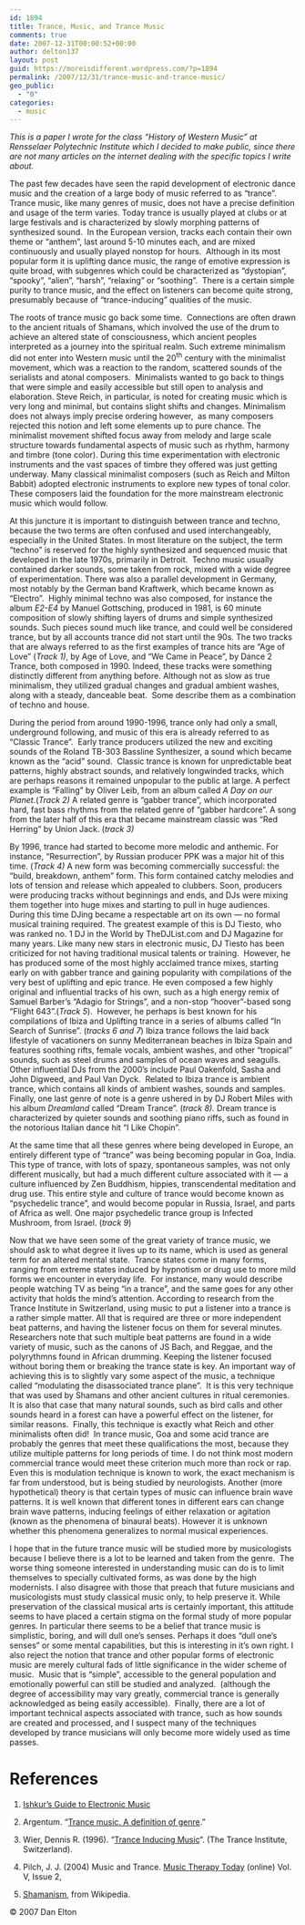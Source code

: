 ```yaml
---
id: 1894
title: Trance, Music, and Trance Music
comments: true
date: 2007-12-31T00:00:52+00:00
author: delton137
layout: post
guid: https://moreisdifferent.wordpress.com/?p=1894
permalink: /2007/12/31/trance-music-and-trance-music/
geo_public:
  - "0"
categories:
  - music
---
```

_This is a paper I wrote for the class &#8220;History of Western Music&#8221; at Rensselaer Polytechnic Institute which I decided to make public, since there are not many articles on the internet dealing with the specific topics I write about._

<!--more-->

The past few decades have seen the rapid development of electronic dance music and the creation of a large body of music referred to as “trance”.  Trance music, like many genres of music, does not have a precise definition and usage of the term varies. Today trance is usually played at clubs or at large festivals and is characterized by slowly morphing patterns of synthesized sound.  In the European version, tracks each contain their own theme or “anthem”, last around 5-10 minutes each, and are mixed continuously and usually played nonstop for hours.  Although in its most popular form it is uplifting dance music, the range of emotive expression is quite broad, with subgenres which could be characterized as “dystopian”, “spooky”, “alien”, “harsh”, “relaxing” or “soothing”.  There is a certain simple purity to trance music, and the effect on listeners can become quite strong, presumably because of “trance-inducing” qualities of the music.

The roots of trance music go back some time.  Connections are often drawn to the ancient rituals of Shamans, which involved the use of the drum to achieve an altered state of consciousness, which ancient peoples interpreted as a journey into the spiritual realm. Such extreme minimalism did not enter into Western music until the 20<sup>th</sup> century with the minimalist movement, which was a reaction to the random, scattered sounds of the serialists and atonal composers.  Minimalists wanted to go back to things that were simple and easily accessible but still open to analysis and elaboration. Steve Reich, in particular, is noted for creating music which is very long and minimal, but contains slight shifts and changes. Minimalism does not always imply precise ordering however,  as many composers rejected this notion and left some elements up to pure chance. The minimalist movement shifted focus away from melody and large scale structure towards fundamental aspects of music such as rhythm, harmony and timbre (tone color). During this time experimentation with electronic instruments and the vast spaces of timbre they offered was just getting underway. Many classical minimalist composers (such as Reich and Milton Babbit) adopted electronic instruments to explore new types of tonal color. These composers laid the foundation for the more mainstream electronic music which would follow.

At this juncture it is important to distinguish between trance and techno, because the two terms are often confused and used interchangeably, especially in the United States. In most literature on the subject, the term “techno” is reserved for the highly synthesized and sequenced music that developed in the late 1970s, primarily in Detroit.  Techno music usually contained darker sounds, some taken from rock, mixed with a wide degree of experimentation. There was also a parallel development in Germany, most notably by the German band Kraftwerk, which became known as “Electro”.  Highly minimal techno was also composed, for instance the album _E2-E4_ by Manuel Gottsching, produced in 1981, is 60 minute composition of slowly shifting layers of drums and simple synthesized sounds. Such pieces sound much like trance, and could well be considered trance, but by all accounts trance did not start until the 90s. The two tracks that are always referred to as the first examples of trance hits are “Age of Love” (_Track 1)_, by Age of Love, and “We Came in Peace”, by Dance 2 Trance, both composed in 1990. Indeed, these tracks were something distinctly different from anything before. Although not as slow as true minimalism, they utilized gradual changes and gradual ambient washes, along with a steady, danceable beat.  Some describe them as a combination of techno and house.

During the period from around 1990-1996, trance only had only a small, underground following, and music of this era is already referred to as “Classic Trance”.  Early trance producers utilized the new and exciting sounds of the Roland TB-303 Bassline Synthesizer, a sound which became known as the “acid” sound.  Classic trance is known for unpredictable beat patterns, highly abstract sounds, and relatively longwinded tracks, which are perhaps reasons it remained unpopular to the public at large. A perfect example is “Falling” by Oliver Leib, from an album called _A Day on our Planet_.(_Track 2)_ A related genre is “gabber trance”, which incorporated hard, fast bass rhythms from the related genre of “gabber hardcore”. A song from the later half of this era that became mainstream classic was “Red Herring” by Union Jack. (_track 3)_

By 1996, trance had started to become more melodic and anthemic. For instance, “Resurrection”, by Russian producer PPK was a major hit of this time. (_Track 4)_ A new form was becoming commercially successful: the “build, breakdown, anthem” form. This form contained catchy melodies and lots of tension and release which appealed to clubbers. Soon, producers were producing tracks without beginnings and ends, and DJs were mixing them together into huge mixes and starting to pull in huge audiences. During this time DJing became a respectable art on its own &#8212; no formal musical training required. The greatest example of this is DJ Tiesto, who was ranked no. 1 DJ in the World by TheDJList.com and DJ Magazine for many years. Like many new stars in electronic music, DJ Tiesto has been criticized for not having traditional musical talents or training.  However, he has produced some of the most highly acclaimed trance mixes, starting early on with gabber trance and gaining popularity with compilations of the very best of uplifting and epic trance. He even composed a few highly original and influential tracks of his own, such as a high energy remix of Samuel Barber’s “Adagio for Strings”, and a non-stop &#8220;hoover&#8221;-based song “Flight 643”.(_Track 5_).  However, he perhaps is best known for his compilations of Ibiza and Uplifting trance in a series of albums called “In Search of Sunrise”. (_tracks 6 and 7_) Ibiza trance follows the laid back lifestyle of vacationers on sunny Mediterranean beaches in Ibiza Spain and features soothing rifts, female vocals, ambient washes, and other “tropical” sounds, such as steel drums and samples of ocean waves and seagulls. Other influential DJs from the 2000&#8217;s include Paul Oakenfold, Sasha and John Digweed, and Paul Van Dyck.  Related to Ibiza trance is ambient trance, which contains all kinds of ambient washes, sounds and samples. Finally, one last genre of note is a genre ushered in by DJ Robert Miles with his album _Dreamland_ called “Dream Trance”. (_track 8)._ Dream trance is characterized by quieter sounds and soothing piano riffs, such as found in the notorious Italian dance hit “I Like Chopin”.

At the same time that all these genres where being developed in Europe, an entirely different type of “trance” was being becoming popular in Goa, India. This type of trance, with lots of spazy, spontaneous samples, was not only different musically, but had a much different culture associated with it &#8212; a culture influenced by Zen Buddhism, hippies, transcendental meditation and drug use. This entire style and culture of trance would become known as “psychedelic trance&#8221;, and would become popular in Russia, Israel, and parts of Africa as well. One major psychedelic trance group is Infected Mushroom, from Israel. (_track_ _9_)

Now that we have seen some of the great variety of trance music, we should ask to what degree it lives up to its name, which is used as general term for an altered mental state.  Trance states come in many forms, ranging from extreme states induced by hypnotism or drug use to more mild forms we encounter in everyday life.  For instance, many would describe people watching TV as being “in a trance”, and the same goes for any other activity that holds the mind&#8217;s attention. According to research from the Trance Institute in Switzerland, using music to put a listener into a trance is a rather simple matter. All that is required are three or more independent beat patterns, and having the listener focus on them for several minutes. Researchers note that such multiple beat patterns are found in a wide variety of music, such as the canons of JS Bach, and Reggae, and the polyrythmns found in African drumming. Keeping the listener focused without boring them or breaking the trance state is key. An important way of achieving this is to slightly vary some aspect of the music, a technique called “modulating the disassociated trance plane”.  It is this very technique that was used by Shamans and other ancient cultures in ritual ceremonies. It is also that case that many natural sounds, such as bird calls and other sounds heard in a forest can have a powerful effect on the listener, for similar reasons.  Finally, this technique is exactly what Reich and other minimalists often did!  In trance music, Goa and some acid trance are probably the genres that meet these qualifications the most, because they utilize multiple patterns for long periods of time. I do not think most modern commercial trance would meet these criterion much more than rock or rap. Even this is modulation technique is known to work, the exact mechanism is far from understood, but is being studied by neurologists. Another (more hypothetical) theory is that certain types of music can influence brain wave patterns. It is well known that different tones in different ears can change brain wave patterns, inducing feelings of either relaxation or agitation (known as the phenomena of binaural beats). However it is unknown whether this phenomena generalizes to normal musical experiences.

I hope that in the future trance music will be studied more by musicologists because I believe there is a lot to be learned and taken from the genre.  The worse thing someone interested in understanding music can do is to limit themselves to specially cultivated forms, as was done by the high modernists. I also disagree with those that preach that future musicians and musicologists must study classical music only, to help preserve it. While preservation of the classical musical arts is certainly important, this attitude seems to have placed a certain stigma on the formal study of more popular genres. In particular there seems to be a belief that trance music is simplistic, boring, and will dull one’s senses. Perhaps it does &#8220;dull one&#8217;s senses&#8221; or some mental capabilities, but this is interesting in it&#8217;s own right. I also reject the notion that trance and other popular forms of electronic music are merely cultural fads of little significance in the wider scheme of music.  Music that is “simple”, accessible to the general population and emotionally powerful can still be studied and analyzed.  (although the degree of accessibility may vary greatly, commercial trance is generally acknowledged as being easily accessible).  Finally, there are a lot of important technical aspects associated with trance, such as how sounds are created and processed, and I suspect many of the techniques developed by trance musicians will only become more widely used as time passes.

# References

1. [Ishkur&#8217;s Guide to Electronic Music](http://www.di.fm/edmguide/)

2. Argentum. &#8220;[Trance music. A definition of genre](http://www.moodbook.com/music/trance.html).&#8221;

3. Wier, Dennis R. (1996). &#8220;[Trance Inducing Music](http://www.trance.ch/papers/music.htm)&#8220;. (The Trance Institute, Switzerland).

4. Pilch, J. J. (2004) Music and Trance. [Music Therapy Today](http://musictherapyworld.net) (online) Vol. V, Issue 2,

5. [Shamanism](http://en.wikipedia.org/wiki/Shamanism), from Wikipedia.

© 2007 Dan Elton
